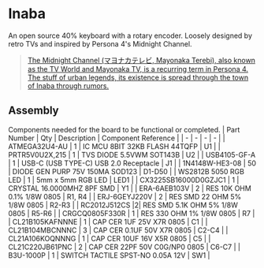 # Inaba 
An open source 40% keyboard with a rotary encoder. Loosely designed by retro TVs and inspired by Persona 4's Midnight Channel.

> [The Midnight Channel (マヨナカテレビ, Mayonaka Terebi), also known as the TV World and Mayonaka TV, is a recurring term in Persona 4. The stuff of urban legends, its existence is spread through the town of Inaba through rumors.](https://megamitensei.fandom.com/wiki/Midnight_Channel)

## Assembly
Components needed for the board to be functional or completed.
| Part Number | Qty | Description | Component Reference |
| - | - | - | - |
| ATMEGA32U4-AU | 1 | IC MCU 8BIT 32KB FLASH 44TQFP | U1 |
| PRTR5V0U2X,215 | 1 | TVS DIODE 5.5VWM SOT143B | U2 |
| USB4105-GF-A | 1 | USB-C (USB TYPE-C) USB 2.0 Receptacle | J1 |
| 1N4148W-HE3-08 | 50 | DIODE GEN PURP 75V 150MA SOD123 | D1-D50 |
| WS2812B 5050 RGB LED | 1 | 5mm x 5mm RGB LED | LED1 |
| CX3225SB16000D0GZJC1 | 1 | CRYSTAL 16.0000MHZ 8PF SMD | Y1 |
| ERA-6AEB103V | 2 | RES 10K OHM 0.1% 1/8W 0805 | R1, R4 |
| ERJ-6GEYJ220V | 2 | RES SMD 22 OHM 5% 1/8W 0805 | R2-R3 |
| RC2012J512CS |2| RES SMD 5.1K OHM 5% 1/8W 0805 | R5-R6 |
| CRGCQ0805F330R | 1 | RES 330 OHM 1% 1/8W 0805 | R7 |
| CL21B105KAFNNNE | 1 | CAP CER 1UF 25V X7R 0805 | C1 |
| CL21B104MBCNNNC | 3 | CAP CER 0.1UF 50V X7R 0805 | C2-C4 |
| CL21A106KOQNNNG | 1 | CAP CER 10UF 16V X5R 0805 | C5 |
| CL21C220JB61PNC | 2 | CAP CER 22PF 50V C0G/NP0 0805 | C6-C7 |
| B3U-1000P | 1  | SWITCH TACTILE SPST-NO 0.05A 12V | SW1 |

